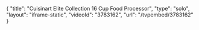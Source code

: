 {
    "title": "Cuisinart Elite Collection 16 Cup Food Processor",
    "type": "solo",
    "layout": "iframe-static",
    "videoId": "3783162",
    "url": "\/tvpembed\/3783162"
}